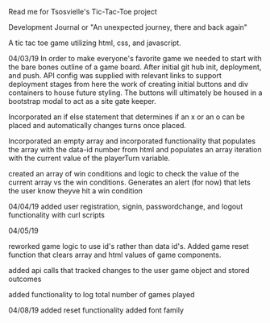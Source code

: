 Read me for Tsosvielle's Tic-Tac-Toe project

Development Journal or "An unexpected journey, there and back again"

A tic tac toe game utilizing html, css, and javascript.

04/03/19
In order to make everyone's favorite game we needed to start with the bare
bones outline of a game board. After initial git hub init, deployment, and
push. API config was supplied with relevant links to support deployment stages
from here the work of creating initial buttons and div containers to house future
styling. The buttons will ultimately be housed in a bootstrap modal to act
as a site gate keeper.

Incorporated an if else statement that determines if an x or an o can be placed
and automatically changes turns once placed.

Incorporated an empty array and incorporated functionality that populates the array with the data-id number from html and populates
an array iteration with the current value of the playerTurn variable.

created an array of win conditions and logic to check the value of the current array vs the win conditions. Generates an alert (for now) that lets the user know theyve hit a win condition

04/04/19
added user registration, signin, passwordchange, and logout functionality with curl scripts

04/05/19

reworked game logic to use id's rather than data id's. Added game reset function
that clears array and html values of game components.

added api calls that tracked changes to the user game object and stored outcomes

added functionality to log total number of games played

04/08/19
added reset functionality
added font family
